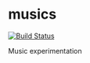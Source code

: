# musics

[![Build Status](https://travis-ci.org/AaronRobson/musics.svg?branch=master)](https://travis-ci.org/AaronRobson/musics)

Music experimentation
